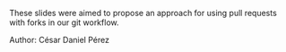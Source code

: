 These slides were aimed to propose an approach for using pull requests with forks in our git workflow.

Author: César Daniel Pérez 